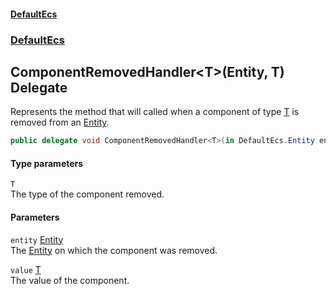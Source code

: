 #### [DefaultEcs](DefaultEcs.md 'DefaultEcs')
### [DefaultEcs](DefaultEcs.md#DefaultEcs 'DefaultEcs')
## ComponentRemovedHandler&lt;T&gt;(Entity, T) Delegate
Represents the method that will called when a component of type [T](ComponentRemovedHandler_T_(Entity_T).md#DefaultEcs_ComponentRemovedHandler_T_(DefaultEcs_Entity_T)_T 'DefaultEcs.ComponentRemovedHandler&lt;T&gt;(DefaultEcs.Entity, T).T') is removed from an [Entity](Entity.md 'DefaultEcs.Entity').  
```csharp
public delegate void ComponentRemovedHandler<T>(in DefaultEcs.Entity entity, in T value);
```
#### Type parameters
<a name='DefaultEcs_ComponentRemovedHandler_T_(DefaultEcs_Entity_T)_T'></a>
`T`  
The type of the component removed.
  
#### Parameters
<a name='DefaultEcs_ComponentRemovedHandler_T_(DefaultEcs_Entity_T)_entity'></a>
`entity` [Entity](Entity.md 'DefaultEcs.Entity')  
The [Entity](Entity.md 'DefaultEcs.Entity') on which the component was removed.
  
<a name='DefaultEcs_ComponentRemovedHandler_T_(DefaultEcs_Entity_T)_value'></a>
`value` [T](ComponentRemovedHandler_T_(Entity_T).md#DefaultEcs_ComponentRemovedHandler_T_(DefaultEcs_Entity_T)_T 'DefaultEcs.ComponentRemovedHandler&lt;T&gt;(DefaultEcs.Entity, T).T')  
The value of the component.
  
